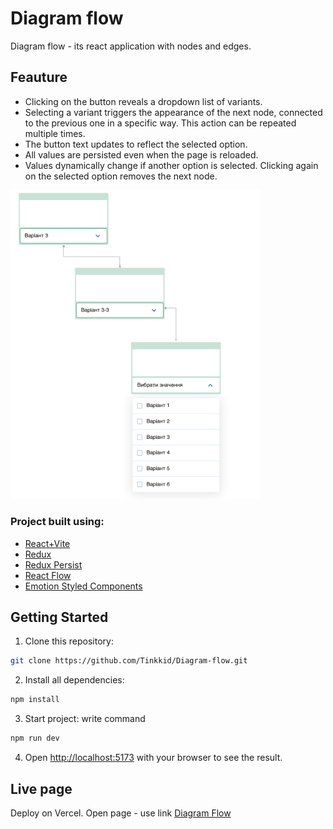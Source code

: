 # Diagram flow
Diagram flow - its react application with nodes and edges.
## Feauture
- Clicking on the button reveals a dropdown list of variants.
- Selecting a variant triggers the appearance of the next node, connected to the previous one in a specific way. This action can be repeated multiple times.
- The button text updates to reflect the selected option.
- All values are persisted even when the page is reloaded.
- Values dynamically change if another option is selected. Clicking again on the selected option removes the next node.


<span>
<img src="./public/screen.png" width="400" title="screen">
</span>

### Project built using:
- [React+Vite](https://vitejs.dev/guide/)
- [Redux](https://redux.js.org/)
- [Redux Persist](https://redux-toolkit.js.org/rtk-query/usage/persistence-and-rehydration)
- [React Flow](https://reactflow.dev/)
- [Emotion Styled Components](https://emotion.sh/docs/styled)

## Getting Started
1. Clone this repository:

```bash
git clone https://github.com/Tinkkid/Diagram-flow.git
```

2. Install all dependencies:

```bash
npm install
```

3. Start project: write command

```bash
npm run dev
```

4. Open [http://localhost:5173](http://localhost:5173) with your browser to see the result.

## Live page
Deploy on Vercel. Open page - use link [Diagram Flow](https://diagram-flow.vercel.app/)
